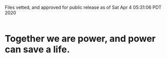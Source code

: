 Files vetted, and approved for public release as of Sat Apr  4 05:31:06 PDT 2020<br><br><h1>Together we are power, and power can save a life.</h1>

